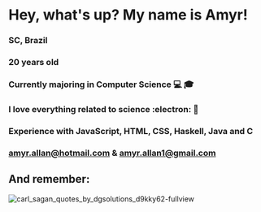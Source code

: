 # Hey, what's up? My name is Amyr!  
### SC, Brazil   
### 20 years old   
### Currently majoring in Computer Science :computer: :mortar_board:   
### I love everything related to science :electron: :telescope:  
### Experience with JavaScript, HTML, CSS, Haskell, Java and C
### amyr.allan@hotmail.com & amyr.allan1@gmail.com
## And remember:  
![carl_sagan_quotes_by_dgsolutions_d9kky62-fullview](https://user-images.githubusercontent.com/69065770/129996704-c4ca6da2-6bc4-40ea-8950-df750c3e121e.jpg)

